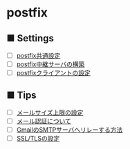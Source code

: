 # postfix

## ■ Settings
- [ ] [postfix共通設定]()
- [ ] [postfix中継サーバの構築](https://github.com/thetaru/memorandum/tree/master/OS/Linux/CentOS8/postfix/postfix_server)
- [ ] [postfixクライアントの設定](https://github.com/thetaru/memorandum/tree/master/OS/Linux/CentOS8/postfix/postfix_client)
## ■ Tips
- [ ] [メールサイズ上限の設定]()
- [ ] [メール認証について]()
- [ ] [GmailのSMTPサーバへリレーする方法]()
- [ ] [SSL/TLSの設定]()
